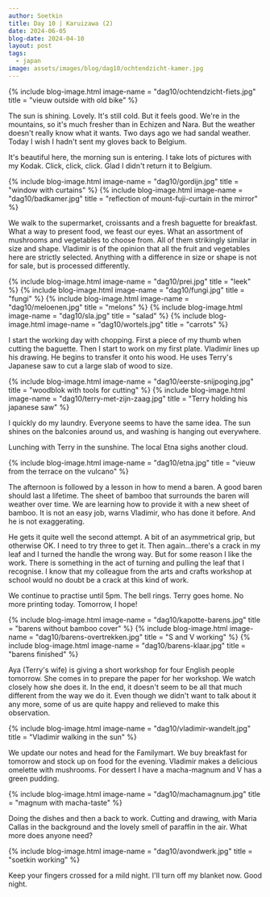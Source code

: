 ```yaml
---
author: Soetkin
title: Day 10 | Karuizawa (2)
date: 2024-06-05
blog-date: 2024-04-10
layout: post
tags:
  - japan
image: assets/images/blog/dag10/ochtendzicht-kamer.jpg
---
```

{% include blog-image.html image-name = "dag10/ochtendzicht-fiets.jpg"  title = "vieuw outside with old bike" %}

The sun is shining. Lovely. It's still cold. But it feels good. We're in the mountains, so it's much fresher than in Echizen and Nara. But the weather doesn't really know what it wants. Two days ago we had sandal weather. Today I wish I hadn't sent my gloves back to Belgium.

It's beautiful here, the morning sun is entering. I take lots of pictures with my Kodak. Click, click, click. Glad I didn't return it to Belgium.

{% include blog-image.html image-name = "dag10/gordijn.jpg"  title = "window with curtains" %}
{% include blog-image.html image-name = "dag10/badkamer.jpg"  title = "reflection of mount-fuji-curtain in the mirror" %}

We walk to the supermarket, croissants and a fresh baguette for breakfast. What a way to present food, we feast our eyes. What an assortment of mushrooms and vegetables to choose from. All of them strikingly similar in size and shape. Vladimir is of the opinion that all the fruit and vegetables here are strictly selected. Anything with a difference in size or shape is not for sale, but is processed differently.

{% include blog-image.html image-name = "dag10/prei.jpg"  title = "leek" %}
{% include blog-image.html image-name = "dag10/fungi.jpg"  title = "fungi" %}
{% include blog-image.html image-name = "dag10/meloenen.jpg"  title = "melons" %}
{% include blog-image.html image-name = "dag10/sla.jpg"  title = "salad" %}
{% include blog-image.html image-name = "dag10/wortels.jpg"  title = "carrots" %}

I start the working day with chopping. First a piece of my thumb when cutting the baguette. Then I start to work on my first plate. Vladimir lines up his drawing. He begins to transfer it onto his wood. He uses Terry's Japanese saw to cut a large slab of wood to size.

{% include blog-image.html image-name = "dag10/eerste-snijpoging.jpg"  title = "woodblok with tools for cutting" %}
{% include blog-image.html image-name = "dag10/terry-met-zijn-zaag.jpg"  title = "Terry holding his japanese saw" %}

I quickly do my laundry. Everyone seems to have the same idea. The sun shines on the balconies around us, and washing is hanging out everywhere.

Lunching with Terry in the sunshine. The local Etna sighs another cloud.

{% include blog-image.html image-name = "dag10/etna.jpg"  title = "vieuw from the terrace on the vulcano" %}

The afternoon is followed by a lesson in how to mend a baren. A good baren should last a lifetime. The sheet of bamboo that surrounds the baren will weather over time. We are learning how to provide it with a new sheet of bamboo. It is not an easy job, warns Vladimir, who has done it before. And he is not exaggerating.

He gets it quite well the second attempt. A bit of an asymmetrical grip, but otherwise OK. I need to try three to get it. Then again...there's a crack in my leaf and I turned the handle the wrong way. But for some reason I like the work. There is something in the act of turning and pulling the leaf that I recognise. I know that my colleague from the arts and crafts workshop at school would no doubt be a crack at this kind of work.

We continue to practise until 5pm. The bell rings. Terry goes home. No more printing today. Tomorrow, I hope!

{% include blog-image.html image-name = "dag10/kapotte-barens.jpg"  title = "barens without bamboo cover" %}
{% include blog-image.html image-name = "dag10/barens-overtrekken.jpg"  title = "S and V working" %}
{% include blog-image.html image-name = "dag10/barens-klaar.jpg"  title = "barens finished" %}

Aya (Terry's wife) is giving a short workshop for four English people tomorrow. She comes in to prepare the paper for her workshop. We watch closely how she does it. In the end, it doesn't seem to be all that much different from the way we do it. Even though we didn't want to talk about it any more, some of us are quite happy and relieved to make this observation.

{% include blog-image.html image-name = "dag10/vladimir-wandelt.jpg"  title = "Vladimir walking in the sun" %}

We update our notes and head for the Familymart. We buy breakfast for tomorrow and stock up on food for the evening. Vladimir makes a delicious omelette with mushrooms. For dessert I have a macha-magnum and V has a green pudding.

{% include blog-image.html image-name = "dag10/machamagnum.jpg"  title = "magnum with macha-taste" %}

Doing the dishes and then a back to work. Cutting and drawing, with Maria Callas in the background and the lovely smell of paraffin in the air. What more does anyone need?

{% include blog-image.html image-name = "dag10/avondwerk.jpg"  title = "soetkin working" %}

Keep your fingers crossed for a mild night. I'll turn off my blanket now. 
Good night.


